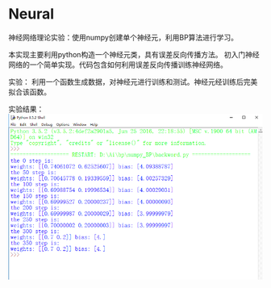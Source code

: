 # Neural
神经网络理论实验：使用numpy创建单个神经元，利用BP算法进行学习。

本实现主要利用python构造一个神经元类，具有误差反向传播方法。
初入门神经网络的一个简单实现。代码包含如何利用误差反向传播训练神经网络。

实验：
利用一个函数生成数据，对神经元进行训练和测试。神经元经训练后完美拟合该函数。

实验结果：
![login](https://github.com/moqiumachao/Neural/blob/master/res.PNG)
